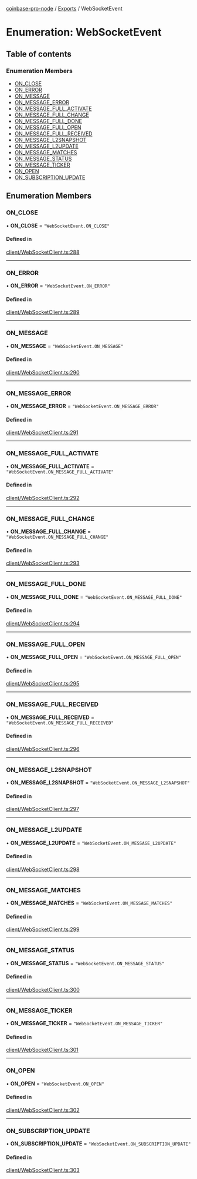 [coinbase-pro-node](../README.md) / [Exports](../modules.md) / WebSocketEvent

# Enumeration: WebSocketEvent

## Table of contents

### Enumeration Members

- [ON_CLOSE](WebSocketEvent.md#on_close)
- [ON_ERROR](WebSocketEvent.md#on_error)
- [ON_MESSAGE](WebSocketEvent.md#on_message)
- [ON_MESSAGE_ERROR](WebSocketEvent.md#on_message_error)
- [ON_MESSAGE_FULL_ACTIVATE](WebSocketEvent.md#on_message_full_activate)
- [ON_MESSAGE_FULL_CHANGE](WebSocketEvent.md#on_message_full_change)
- [ON_MESSAGE_FULL_DONE](WebSocketEvent.md#on_message_full_done)
- [ON_MESSAGE_FULL_OPEN](WebSocketEvent.md#on_message_full_open)
- [ON_MESSAGE_FULL_RECEIVED](WebSocketEvent.md#on_message_full_received)
- [ON_MESSAGE_L2SNAPSHOT](WebSocketEvent.md#on_message_l2snapshot)
- [ON_MESSAGE_L2UPDATE](WebSocketEvent.md#on_message_l2update)
- [ON_MESSAGE_MATCHES](WebSocketEvent.md#on_message_matches)
- [ON_MESSAGE_STATUS](WebSocketEvent.md#on_message_status)
- [ON_MESSAGE_TICKER](WebSocketEvent.md#on_message_ticker)
- [ON_OPEN](WebSocketEvent.md#on_open)
- [ON_SUBSCRIPTION_UPDATE](WebSocketEvent.md#on_subscription_update)

## Enumeration Members

### ON_CLOSE

• **ON_CLOSE** = `"WebSocketEvent.ON_CLOSE"`

#### Defined in

[client/WebSocketClient.ts:288](https://github.com/bennycode/coinbase-pro-node/blob/dacd532/src/client/WebSocketClient.ts#L288)

---

### ON_ERROR

• **ON_ERROR** = `"WebSocketEvent.ON_ERROR"`

#### Defined in

[client/WebSocketClient.ts:289](https://github.com/bennycode/coinbase-pro-node/blob/dacd532/src/client/WebSocketClient.ts#L289)

---

### ON_MESSAGE

• **ON_MESSAGE** = `"WebSocketEvent.ON_MESSAGE"`

#### Defined in

[client/WebSocketClient.ts:290](https://github.com/bennycode/coinbase-pro-node/blob/dacd532/src/client/WebSocketClient.ts#L290)

---

### ON_MESSAGE_ERROR

• **ON_MESSAGE_ERROR** = `"WebSocketEvent.ON_MESSAGE_ERROR"`

#### Defined in

[client/WebSocketClient.ts:291](https://github.com/bennycode/coinbase-pro-node/blob/dacd532/src/client/WebSocketClient.ts#L291)

---

### ON_MESSAGE_FULL_ACTIVATE

• **ON_MESSAGE_FULL_ACTIVATE** = `"WebSocketEvent.ON_MESSAGE_FULL_ACTIVATE"`

#### Defined in

[client/WebSocketClient.ts:292](https://github.com/bennycode/coinbase-pro-node/blob/dacd532/src/client/WebSocketClient.ts#L292)

---

### ON_MESSAGE_FULL_CHANGE

• **ON_MESSAGE_FULL_CHANGE** = `"WebSocketEvent.ON_MESSAGE_FULL_CHANGE"`

#### Defined in

[client/WebSocketClient.ts:293](https://github.com/bennycode/coinbase-pro-node/blob/dacd532/src/client/WebSocketClient.ts#L293)

---

### ON_MESSAGE_FULL_DONE

• **ON_MESSAGE_FULL_DONE** = `"WebSocketEvent.ON_MESSAGE_FULL_DONE"`

#### Defined in

[client/WebSocketClient.ts:294](https://github.com/bennycode/coinbase-pro-node/blob/dacd532/src/client/WebSocketClient.ts#L294)

---

### ON_MESSAGE_FULL_OPEN

• **ON_MESSAGE_FULL_OPEN** = `"WebSocketEvent.ON_MESSAGE_FULL_OPEN"`

#### Defined in

[client/WebSocketClient.ts:295](https://github.com/bennycode/coinbase-pro-node/blob/dacd532/src/client/WebSocketClient.ts#L295)

---

### ON_MESSAGE_FULL_RECEIVED

• **ON_MESSAGE_FULL_RECEIVED** = `"WebSocketEvent.ON_MESSAGE_FULL_RECEIVED"`

#### Defined in

[client/WebSocketClient.ts:296](https://github.com/bennycode/coinbase-pro-node/blob/dacd532/src/client/WebSocketClient.ts#L296)

---

### ON_MESSAGE_L2SNAPSHOT

• **ON_MESSAGE_L2SNAPSHOT** = `"WebSocketEvent.ON_MESSAGE_L2SNAPSHOT"`

#### Defined in

[client/WebSocketClient.ts:297](https://github.com/bennycode/coinbase-pro-node/blob/dacd532/src/client/WebSocketClient.ts#L297)

---

### ON_MESSAGE_L2UPDATE

• **ON_MESSAGE_L2UPDATE** = `"WebSocketEvent.ON_MESSAGE_L2UPDATE"`

#### Defined in

[client/WebSocketClient.ts:298](https://github.com/bennycode/coinbase-pro-node/blob/dacd532/src/client/WebSocketClient.ts#L298)

---

### ON_MESSAGE_MATCHES

• **ON_MESSAGE_MATCHES** = `"WebSocketEvent.ON_MESSAGE_MATCHES"`

#### Defined in

[client/WebSocketClient.ts:299](https://github.com/bennycode/coinbase-pro-node/blob/dacd532/src/client/WebSocketClient.ts#L299)

---

### ON_MESSAGE_STATUS

• **ON_MESSAGE_STATUS** = `"WebSocketEvent.ON_MESSAGE_STATUS"`

#### Defined in

[client/WebSocketClient.ts:300](https://github.com/bennycode/coinbase-pro-node/blob/dacd532/src/client/WebSocketClient.ts#L300)

---

### ON_MESSAGE_TICKER

• **ON_MESSAGE_TICKER** = `"WebSocketEvent.ON_MESSAGE_TICKER"`

#### Defined in

[client/WebSocketClient.ts:301](https://github.com/bennycode/coinbase-pro-node/blob/dacd532/src/client/WebSocketClient.ts#L301)

---

### ON_OPEN

• **ON_OPEN** = `"WebSocketEvent.ON_OPEN"`

#### Defined in

[client/WebSocketClient.ts:302](https://github.com/bennycode/coinbase-pro-node/blob/dacd532/src/client/WebSocketClient.ts#L302)

---

### ON_SUBSCRIPTION_UPDATE

• **ON_SUBSCRIPTION_UPDATE** = `"WebSocketEvent.ON_SUBSCRIPTION_UPDATE"`

#### Defined in

[client/WebSocketClient.ts:303](https://github.com/bennycode/coinbase-pro-node/blob/dacd532/src/client/WebSocketClient.ts#L303)
